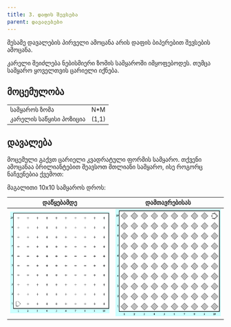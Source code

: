 ```yaml
---
title: 3. დაფის შევსება
parent: დავალებები
---
```


მესამე დავალების პირველი ამოცანა არის დაფის ბიპერებით შევსების ამოცანა. 

კარელი შეიძლება ნებისმიერი ზომის სამყაროში იმყოფებოდეს. თუმცა სამყარო ყოველთვის ცარიელი იქნება.

## მოცემულობა

| | | 
|---|---|
| სამყაროს ზომა | N*M |
| კარელის საწყისი პოზიცია | (1,1) |

## დავალება
მოცემული გაქვთ ცარიელი კვადრატული ფორმის სამყარო. თქვენი ამოცანაა ბრილიანტებით შეავსოთ მთლიანი სამყარო, ისე როგორც ნაჩვენებია ქვემოთ:

მაგალითი 10x10 სამყაროს დროს:

|დაწყებამდე|დამთავრებისას|
|---|---|
|![](./img/3_1_start.png)|![](./img/3_1_end.png)|
